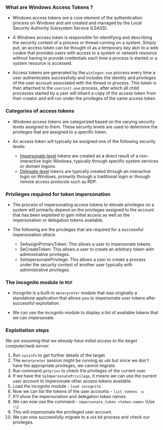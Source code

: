 
### What are Windows Access Tokens ?

- Windows access tokens are a core element of the authentication process on Windows and are created and managed by the Local Security Authority Subsystem Service (LSASS).

- A Windows access token is responsible for identifying and describing the security context of a process or thread running on a system. Simply put, an access token can be thought of as a temporary key akin to a web cookie that provides users with access to a system or network resource without having to provide credentials each time a process is started or a system resource is accessed.

- Access tokens are generated by the `winlogon.exe` process every time a user authenticates successfully and includes the identity and privileges of the user account associated with the thread or process. This token is then attached to the `userinit.exe` process, after which all child processes started by a user will inherit a copy of the access token from their creator and will run under the privileges of the same access token.

### Categories of access tokens

- Windows access tokens are categorized based on the varying security levels assigned to them. These security levels are used to determine the privileges that are assigned to a specific token.

- An access token will typically be assigned one of the following security levels:
	+ <U>Impersonate-level</U> tokens are created as a direct result of a non-interactive login Windows, typically through specific system services or domain logons.
	+ <u>Delegate-level</u> tokens are typically created through an interactive login on Windows, primarily through a traditional login or through remote access protocols such as RDP.

### Privileges required for token impersonation

- The process of impersonating access tokens to elevate privileges on a system will primarily depend on the privileges assigned to the account that has been exploited to gain initial access as well as the impersonation or delegation tokens available.

- The following are the privileges that are required for a successful impersonation attack:
	+ SeAssignPrimaryToken: This allows a user to impersonate tokens.
	+ SeCreateToken: This allows a user to create an arbitrary token with administrative privileges.
	+ SelmpersonatePrivilege: This allows a user to create a process under the security context of another user typically with administrative privileges.

### The incognito module in `MSF`

- Incognito is a built-in `meterpreter` module that was originally a standalone application that allows you to impersonate user tokens after successful exploitation.

- We can use the incognito module to display a list of available tokens that we can impersonate.

### Exploitation steps

*We are assuming that we already have initial access to the target computer/web server.*

1) Run `sysinfo` to get further details of the target.
2) The `meterpreter` session might be running as `x86` but since we don't have the appropriate privileges, we cannot migrate. 
3) Run command `getprivs` to check the privileges of the current user.
4) If we have the `SeImpersonatePrivilege`, it means we can use the current user account to impersonate other access tokens available.
5) Load the incognito module - `load incognito`
6) Now we can list the tokens of the user accounts - `list_tokens -u`
7) It'll show the impersonation and delegation token names.
8) We can now use the command - `impersonate_token <token-name>` (Use `\\`) 
9) This will impersonate the privileged user account.
10) We can now successfully migrate to a `x64` bit process and check our privileges.
